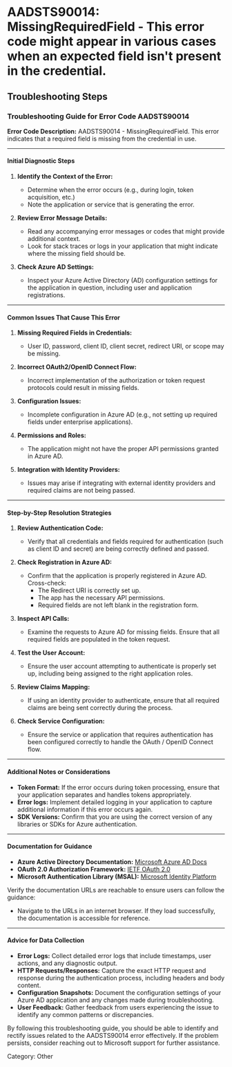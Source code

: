 # AADSTS90014: MissingRequiredField - This error code might appear in various cases when an expected field isn't present in the credential.


## Troubleshooting Steps
### Troubleshooting Guide for Error Code AADSTS90014

**Error Code Description:** AADSTS90014 - MissingRequiredField. This error indicates that a required field is missing from the credential in use.

---

#### Initial Diagnostic Steps

1. **Identify the Context of the Error:**
   - Determine when the error occurs (e.g., during login, token acquisition, etc.)
   - Note the application or service that is generating the error.

2. **Review Error Message Details:**
   - Read any accompanying error messages or codes that might provide additional context.
   - Look for stack traces or logs in your application that might indicate where the missing field should be.

3. **Check Azure AD Settings:**
   - Inspect your Azure Active Directory (AD) configuration settings for the application in question, including user and application registrations.

---

#### Common Issues That Cause This Error

1. **Missing Required Fields in Credentials:**
   - User ID, password, client ID, client secret, redirect URI, or scope may be missing.

2. **Incorrect OAuth2/OpenID Connect Flow:**
   - Incorrect implementation of the authorization or token request protocols could result in missing fields.

3. **Configuration Issues:**
   - Incomplete configuration in Azure AD (e.g., not setting up required fields under enterprise applications).

4. **Permissions and Roles:**
   - The application might not have the proper API permissions granted in Azure AD.

5. **Integration with Identity Providers:**
   - Issues may arise if integrating with external identity providers and required claims are not being passed.

---

#### Step-by-Step Resolution Strategies

1. **Review Authentication Code:**
   - Verify that all credentials and fields required for authentication (such as client ID and secret) are being correctly defined and passed.

2. **Check Registration in Azure AD:**
   - Confirm that the application is properly registered in Azure AD. Cross-check:
     - The Redirect URI is correctly set up.
     - The app has the necessary API permissions.
     - Required fields are not left blank in the registration form.

3. **Inspect API Calls:**
   - Examine the requests to Azure AD for missing fields. Ensure that all required fields are populated in the token request.

4. **Test the User Account:**
   - Ensure the user account attempting to authenticate is properly set up, including being assigned to the right application roles.

5. **Review Claims Mapping:**
   - If using an identity provider to authenticate, ensure that all required claims are being sent correctly during the process.

6. **Check Service Configuration:**
   - Ensure the service or application that requires authentication has been configured correctly to handle the OAuth / OpenID Connect flow.

---

#### Additional Notes or Considerations

- **Token Format:** If the error occurs during token processing, ensure that your application separates and handles tokens appropriately.
- **Error logs:** Implement detailed logging in your application to capture additional information if this error occurs again.
- **SDK Versions:** Confirm that you are using the correct version of any libraries or SDKs for Azure authentication.

---

#### Documentation for Guidance

- **Azure Active Directory Documentation:** [Microsoft Azure AD Docs](https://docs.microsoft.com/en-us/azure/active-directory/)
- **OAuth 2.0 Authorization Framework:** [IETF OAuth 2.0](https://datatracker.ietf.org/doc/html/rfc6749)
- **Microsoft Authentication Library (MSAL):** [Microsoft Identity Platform](https://docs.microsoft.com/en-us/azure/active-directory/develop/msal-overview)

Verify the documentation URLs are reachable to ensure users can follow the guidance:
- Navigate to the URLs in an internet browser. If they load successfully, the documentation is accessible for reference.

---

#### Advice for Data Collection

- **Error Logs:** Collect detailed error logs that include timestamps, user actions, and any diagnostic output.
- **HTTP Requests/Responses:** Capture the exact HTTP request and response during the authentication process, including headers and body content.
- **Configuration Snapshots:** Document the configuration settings of your Azure AD application and any changes made during troubleshooting.
- **User Feedback:** Gather feedback from users experiencing the issue to identify any common patterns or discrepancies.

By following this troubleshooting guide, you should be able to identify and rectify issues related to the AADSTS90014 error effectively. If the problem persists, consider reaching out to Microsoft support for further assistance.

Category: Other